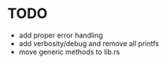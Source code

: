 TODO
====

- add proper error handling
- add verbosity/debug and remove all printfs
- move generic methods to lib.rs